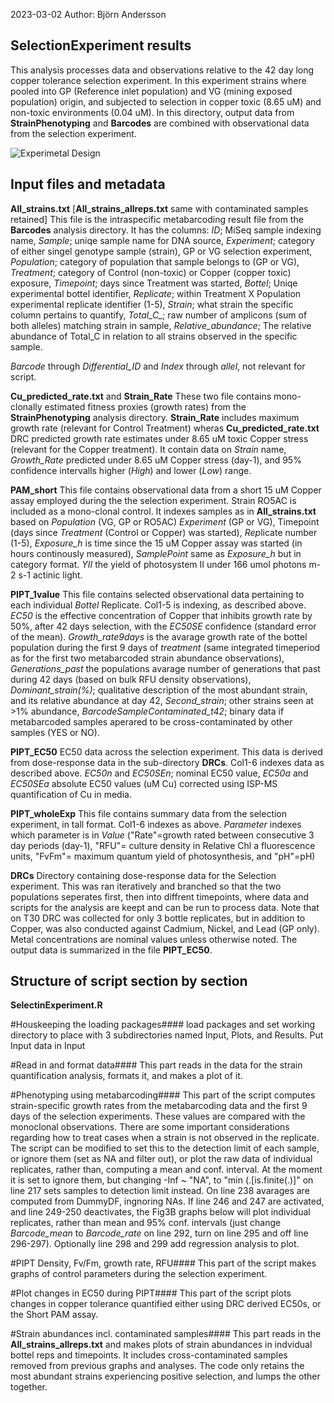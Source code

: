 2023-03-02
Author: Björn Andersson

## SelectionExperiment results

This analysis processes data and observations relative to the 42 day long copper tolerance selection experiment. In this experiment strains where pooled into GP (Reference inlet population) and VG (mining exposed population) origin, and subjected to selection in copper toxic (8.65 uM) and non-toxic environments (0.04 uM). In this directory, output data from **StrainPhenotyping** and **Barcodes** are combined with observational data from the selection experiment.


![Experimetal Design](https://github.com/Bearstar85/Cu_evolution/blob/master/ExperimentalDesign1.jpg)

## Input files and metadata

**All_strains.txt** [**All_strains_allreps.txt** same with contaminated samples retained]
This file is the intraspecific metabarcoding result file from the **Barcodes** analysis directory. It has the columns: *ID*; MiSeq sample indexing name, *Sample*; uniqe sample name for DNA source, *Experiment*; category of either singel genotype sample (strain), GP or VG selection experiment, *Population*; category of population that sample belongs to (GP or VG), *Treatment*; category of Control (non-toxic) or Copper (copper toxic) exposure, *Timepoint*; days since Treatment was started, *Bottel*; Uniqe experimental bottel identifier, *Replicate*; within Treatment X Population experimental replicate identifier (1-5), *Strain*; what strain the specific column pertains to quantify, *Total_C_*; raw number of amplicons (sum of both alleles) matching strain in sample, *Relative_abundance*; The relative abundance of Total_C in relation to all strains observed in the specific sample.   

*Barcode* through *Differential_ID* and *Index* through *allel*, not relevant for script.  


**Cu_predicted_rate.txt** and **Strain_Rate**
These two file contains mono-clonally estimated fitness proxies (growth rates) from the **StrainPhenotyping** analysis directory. **Strain_Rate** includes maximum growth rate (relevant for Control Treatment) wheras **Cu_predicted_rate.txt** DRC predicted growth rate estimates under 8.65 uM toxic Copper stress (relevant for the Copper treatment). It contain data on *Strain* name, *Growth_Rate* predicted under 8.65 uM Copper stress (day-1), and 95% confidence intervalls higher (*High*) and lower (*Low*) range.

**PAM_short**
This file contains observational data from a short 15 uM Copper assay employed during the the selection experiment. Strain RO5AC is included as a mono-clonal control. It indexes samples as in **All_strains.txt** based on *Population* (VG, GP or RO5AC) *Experiment* (GP or VG), Timepoint (days since *Treatment* (Control or Copper) was started), *Rep*licate number (1-5), *Exposure_h* is time since the 15 uM Copper assay was started (in hours continously measured), *SamplePoint* same as *Exposure_h* but in category format. *YII* the yield of photosystem II under 166 umol photons m-2 s-1 actinic light.

**PIPT_1value**
This file contains selected observational data pertaining to each individual *Bottel* Replicate. Col1-5 is indexing, as described above. *EC50* is the effective concentration of Copper that inhibits growth rate by 50%, after 42 days selection, with the *EC50SE* confidence (standard error of the mean). *Growth_rate9days* is the avarage growth rate of the bottel population during the first 9 days of *treatment* (same integrated timeperiod as for the first two metabarcoded strain abundance observations), *Generations_past* the populations avarage number of generations that past during 42 days (based on bulk RFU density observations), *Dominant_strain(%)*; qualitative description of the most abundant strain, and its relative abundance at day 42, *Second_strain*; other strains seen at >1% abundance, *BarcodeSampleContaminated_t42*; binary data if metabarcoded samples  aperared to be cross-contaminated by other samples (YES or NO).

**PIPT_EC50**
EC50 data across the selection experiment. This data is derived from dose-response data in the sub-directory **DRCs**. Col1-6 indexes data as described above. *EC50n* and *EC50SEn*; nominal EC50 value, *EC50a* and *EC50SEa* absolute EC50 values (uM Cu) corrected using ISP-MS quantification of Cu in media.  
 
**PIPT_wholeExp**
This file contains summary data from the selection experiment, in tall format. Col1-6 indexes as above. *Parameter* indexes which parameter is in *Value* ("Rate"=growth rated between consecutive 3 day periods (day-1), "RFU"= culture density in Relative Chl a fluorescence units, "FvFm"= maximum quantum yield of photosynthesis, and "pH"=pH)

**DRCs**
Directory containing dose-response data for the Selection experiment. This was ran iteratively and branched so that the two populations seperates first, then into diffrent timepoints, where data and scripts for the analysis are keept and can be run to process data. Note that on T30 DRC was collected for only 3 bottle replicates, but in addition to Copper, was also conducted against Cadmium, Nickel, and Lead (GP only). Metal concentrations are nominal values unless otherwise noted. The output data is summarized in the file **PIPT_EC50**.   

## Structure of script section by section

**SelectinExperiment.R**

#Houskeeping the loading packages####
load packages and set working directory to place with 3 subdirectories named Input, Plots, and Results. Put Input data in Input

#Read in and format data####
This part reads in the data for the strain quantification analysis, formats it, and makes a plot of it. 

#Phenotyping using metabarcoding####
This part of the script computes strain-specific growth rates from the metabarcoding data and the first 9 days of the selection experiments. These values are compared with the monoclonal observations. There are some important considerations regarding how to treat cases when a strain is not observed in the replicate. The script can be modified to set this to the detection limit of each sample, or ignore them (set as NA and filter out), or plot the raw data of individual replicates, rather than, computing a mean and conf. interval. At the moment it is set to ignore them, but changing -Inf ~ "NA", to "min (.[is.finite(.)]" on line 217 sets samples to detection limit instead. On line 238 avarages are computed from DummyDF, ingnoring NAs. If line 246 and 247 are activated, and line 249-250 deactivates, the Fig3B graphs below will plot individual replicates, rather than mean and 95% conf. intervals (just change *Barcode_mean* to *Barcode_rate* on line 292, turn on line 295 and off line 296-297). Optionally line 298 and 299 add regression analysis to plot. 

#PIPT Density, Fv/Fm, growth rate, RFU####
This part of the script makes graphs of control parameters during the selection experiment.

#Plot changes in EC50 during PIPT####
This part of the script plots changes in copper tolerance quantified either using DRC derived EC50s, or the Short PAM assay. 

#Strain abundances incl. contaminated samples####
This part reads in the **All_strains_allreps.txt** and makes plots of strain abundances in indvidual bottel reps and timepoints. It includes cross-contaminated samples removed from previous graphs and analyses. The code only retains the most abundant strains experiencing positive selection, and lumps the other together.